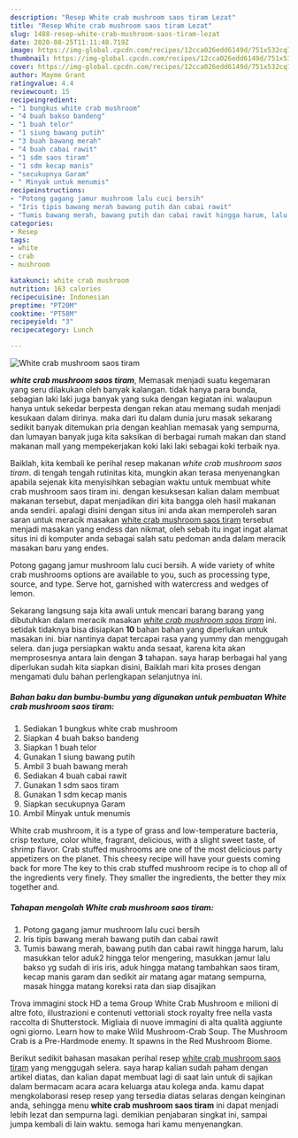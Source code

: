 ```yaml
---
description: "Resep White crab mushroom saos tiram Lezat"
title: "Resep White crab mushroom saos tiram Lezat"
slug: 1488-resep-white-crab-mushroom-saos-tiram-lezat
date: 2020-08-25T11:11:48.719Z
image: https://img-global.cpcdn.com/recipes/12cca026edd6149d/751x532cq70/white-crab-mushroom-saos-tiram-foto-resep-utama.jpg
thumbnail: https://img-global.cpcdn.com/recipes/12cca026edd6149d/751x532cq70/white-crab-mushroom-saos-tiram-foto-resep-utama.jpg
cover: https://img-global.cpcdn.com/recipes/12cca026edd6149d/751x532cq70/white-crab-mushroom-saos-tiram-foto-resep-utama.jpg
author: Mayme Grant
ratingvalue: 4.4
reviewcount: 15
recipeingredient:
- "1 bungkus white crab mushroom"
- "4 buah bakso bandeng"
- "1 buah telor"
- "1 siung bawang putih"
- "3 buah bawang merah"
- "4 buah cabai rawit"
- "1 sdm saos tiram"
- "1 sdm kecap manis"
- "secukupnya Garam"
- " Minyak untuk menumis"
recipeinstructions:
- "Potong gagang jamur mushroom lalu cuci bersih"
- "Iris tipis bawang merah bawang putih dan cabai rawit"
- "Tumis bawang merah, bawang putih dan cabai rawit hingga harum, lalu masukkan telor aduk2 hingga telor mengering, masukkan jamur lalu bakso yg sudah di iris iris, aduk hingga matang tambahkan saos tiram, kecap manis garam dan sedikit air matang agar matang sempurna, masak hingga matang koreksi rata dan siap disajikan"
categories:
- Resep
tags:
- white
- crab
- mushroom

katakunci: white crab mushroom 
nutrition: 163 calories
recipecuisine: Indonesian
preptime: "PT20M"
cooktime: "PT58M"
recipeyield: "3"
recipecategory: Lunch

---
```



![White crab mushroom saos tiram](https://img-global.cpcdn.com/recipes/12cca026edd6149d/751x532cq70/white-crab-mushroom-saos-tiram-foto-resep-utama.jpg)

<b><i>white crab mushroom saos tiram</i></b>, Memasak menjadi suatu kegemaran yang seru dilakukan oleh banyak kalangan. tidak hanya para bunda, sebagian laki laki juga banyak yang suka dengan kegiatan ini. walaupun hanya untuk sekedar berpesta dengan rekan atau memang sudah menjadi kesukaan dalam dirinya. maka dari itu dalam dunia juru masak sekarang sedikit banyak ditemukan pria dengan keahlian memasak yang sempurna, dan lumayan banyak juga kita saksikan di berbagai rumah makan dan stand makanan mall yang mempekerjakan koki laki laki sebagai koki terbaik nya.

Baiklah, kita kembali ke perihal resep makanan <i>white crab mushroom saos tiram</i>. di tengah tengah rutinitas kita, mungkin akan terasa menyenangkan apabila sejenak kita menyisihkan sebagian waktu untuk membuat white crab mushroom saos tiram ini. dengan kesuksesan kalian dalam membuat makanan tersebut, dapat menjadikan diri kita bangga oleh hasil makanan anda sendiri. apalagi disini dengan situs ini anda akan memperoleh saran saran untuk meracik masakan <u>white crab mushroom saos tiram</u> tersebut menjadi masakan yang endess dan nikmat, oleh sebab itu ingat ingat alamat situs ini di komputer anda sebagai salah satu pedoman anda dalam meracik masakan baru yang endes.

Potong gagang jamur mushroom lalu cuci bersih. A wide variety of white crab mushrooms options are available to you, such as processing type, source, and type. Serve hot, garnished with watercress and wedges of lemon.


Sekarang langsung saja kita awali untuk mencari barang barang yang dibutuhkan dalam meracik masakan <u><i>white crab mushroom saos tiram</i></u> ini. setidak tidaknya bisa disiapkan <b>10</b> bahan bahan yang diperlukan untuk masakan ini. biar nantinya dapat tercapai rasa yang yummy dan menggugah selera. dan juga persiapkan waktu anda sesaat, karena kita akan memprosesnya antara lain dengan <b>3</b> tahapan. saya harap berbagai hal yang diperlukan sudah kita siapkan disini, Baiklah mari kita proses dengan mengamati dulu bahan perlengkapan selanjutnya ini.

<!--inarticleads1-->

##### Bahan baku dan bumbu-bumbu yang digunakan untuk pembuatan White crab mushroom saos tiram:

1. Sediakan 1 bungkus white crab mushroom
1. Siapkan 4 buah bakso bandeng
1. Siapkan 1 buah telor
1. Gunakan 1 siung bawang putih
1. Ambil 3 buah bawang merah
1. Sediakan 4 buah cabai rawit
1. Gunakan 1 sdm saos tiram
1. Gunakan 1 sdm kecap manis
1. Siapkan secukupnya Garam
1. Ambil  Minyak untuk menumis


White crab mushroom, it is a type of grass and low-temperature bacteria, crisp texture, color white, fragrant, delicious, with a slight sweet taste, of shrimp flavor. Crab stuffed mushrooms are one of the most delicious party appetizers on the planet. This cheesy recipe will have your guests coming back for more The key to this crab stuffed mushroom recipe is to chop all of the ingredients very finely. They smaller the ingredients, the better they mix together and. 

<!--inarticleads2-->

##### Tahapan mengolah White crab mushroom saos tiram:

1. Potong gagang jamur mushroom lalu cuci bersih
1. Iris tipis bawang merah bawang putih dan cabai rawit
1. Tumis bawang merah, bawang putih dan cabai rawit hingga harum, lalu masukkan telor aduk2 hingga telor mengering, masukkan jamur lalu bakso yg sudah di iris iris, aduk hingga matang tambahkan saos tiram, kecap manis garam dan sedikit air matang agar matang sempurna, masak hingga matang koreksi rata dan siap disajikan


Trova immagini stock HD a tema Group White Crab Mushroom e milioni di altre foto, illustrazioni e contenuti vettoriali stock royalty free nella vasta raccolta di Shutterstock. Migliaia di nuove immagini di alta qualità aggiunte ogni giorno. Learn how to make Wild Mushroom-Crab Soup. The Mushroom Crab is a Pre-Hardmode enemy. It spawns in the Red Mushroom Biome. 

Berikut sedikit bahasan masakan perihal resep <u>white crab mushroom saos tiram</u> yang menggugah selera. saya harap kalian sudah paham dengan artikel diatas, dan kalian dapat membuat lagi di saat lain untuk di sajikan dalam bermacam acara acara keluarga atau kolega anda. kamu dapat mengkolaborasi resep resep yang tersedia diatas selaras dengan keinginan anda, sehingga menu <b>white crab mushroom saos tiram</b> ini dapat menjadi lebih lezat dan sempurna lagi. demikian penjabaran singkat ini, sampai jumpa kembali di lain waktu. semoga hari kamu menyenangkan.
